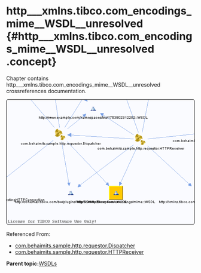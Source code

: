 # http\_\_\_xmlns.tibco.com\_encodings\_mime\_\_WSDL\_\_unresolved {#http___xmlns.tibco.com_encodings_mime__WSDL__unresolved .concept}

Chapter contains http\_\_\_xmlns.tibco.com\_encodings\_mime\_\_WSDL\_\_unresolved crossreferences documentation.

![](cross_http___xmlns.tibco.com_encodings_mime__WSDL.png)

Referenced From:

-   [com.behaimits.sample.http.requestor.Dispatcher](../../../projects/com.behaimits.sample.http.requestor/Processes/com/behaimits/sample/http/requestor/Dispatcher.bwp.md)
-   [com.behaimits.sample.http.requestor.HTTPReceiver](../../../projects/com.behaimits.sample.http.requestor/Processes/com/behaimits/sample/http/requestor/HTTPReceiver.bwp.md)

**Parent topic:**[WSDLs](../../../cross/dependencies/wsdls/wsdls.md)

